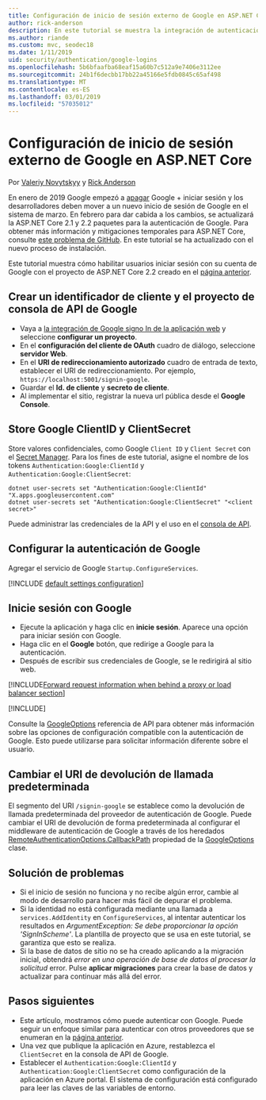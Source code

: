 ```yaml
---
title: Configuración de inicio de sesión externo de Google en ASP.NET Core
author: rick-anderson
description: En este tutorial se muestra la integración de autenticación de usuario de la cuenta de Google en una aplicación de ASP.NET Core existente.
ms.author: riande
ms.custom: mvc, seodec18
ms.date: 1/11/2019
uid: security/authentication/google-logins
ms.openlocfilehash: 5b6bfaafba68eaf15a60b7c512a9e7406e3112ee
ms.sourcegitcommit: 24b1f6decbb17bb22a45166e5fdb0845c65af498
ms.translationtype: MT
ms.contentlocale: es-ES
ms.lasthandoff: 03/01/2019
ms.locfileid: "57035012"
---
```

# <a name="google-external-login-setup-in-aspnet-core"></a>Configuración de inicio de sesión externo de Google en ASP.NET Core

Por [Valeriy Novytskyy](https://github.com/01binary) y [Rick Anderson](https://twitter.com/RickAndMSFT)

En enero de 2019 Google empezó a [apagar](https://developers.google.com/+/api-shutdown) Google + iniciar sesión y los desarrolladores deben mover a un nuevo inicio de sesión de Google en el sistema de marzo. En febrero para dar cabida a los cambios, se actualizará la ASP.NET Core 2.1 y 2.2 paquetes para la autenticación de Google. Para obtener más información y mitigaciones temporales para ASP.NET Core, consulte [este problema de GitHub](https://github.com/aspnet/AspNetCore/issues/6486). En este tutorial se ha actualizado con el nuevo proceso de instalación.

Este tutorial muestra cómo habilitar usuarios iniciar sesión con su cuenta de Google con el proyecto de ASP.NET Core 2.2 creado en el [página anterior](xref:security/authentication/social/index).

## <a name="create-a-google-api-console-project-and-client-id"></a>Crear un identificador de cliente y el proyecto de consola de API de Google

* Vaya a [la integración de Google signo In de la aplicación web](https://developers.google.com/identity/sign-in/web/devconsole-project) y seleccione **configurar un proyecto**.
* En el **configuración del cliente de OAuth** cuadro de diálogo, seleccione **servidor Web**.
* En el **URI de redireccionamiento autorizado** cuadro de entrada de texto, establecer el URI de redireccionamiento. Por ejemplo, `https://localhost:5001/signin-google`.
* Guardar el **Id. de cliente** y **secreto de cliente**.
* Al implementar el sitio, registrar la nueva url pública desde el **Google Console**.

## <a name="store-google-clientid-and-clientsecret"></a>Store Google ClientID y ClientSecret

Store valores confidenciales, como Google `Client ID` y `Client Secret` con el [Secret Manager](xref:security/app-secrets). Para los fines de este tutorial, asigne el nombre de los tokens `Authentication:Google:ClientId` y `Authentication:Google:ClientSecret`:

```console
dotnet user-secrets set "Authentication:Google:ClientId" "X.apps.googleusercontent.com"
dotnet user-secrets set "Authentication:Google:ClientSecret" "<client secret>"
```

Puede administrar las credenciales de la API y el uso en el [consola de API](https://console.developers.google.com/apis/dashboard).

## <a name="configure-google-authentication"></a>Configurar la autenticación de Google

Agregar el servicio de Google `Startup.ConfigureServices`.

[!INCLUDE [default settings configuration](includes/default-settings2-2.md)]

## <a name="sign-in-with-google"></a>Inicie sesión con Google

* Ejecute la aplicación y haga clic en **inicie sesión**. Aparece una opción para iniciar sesión con Google.
* Haga clic en el **Google** botón, que redirige a Google para la autenticación.
* Después de escribir sus credenciales de Google, se le redirigirá al sitio web.

[!INCLUDE[Forward request information when behind a proxy or load balancer section](includes/forwarded-headers-middleware.md)]

[!INCLUDE[](includes/chain-auth-providers.md)]

Consulte la [GoogleOptions](/dotnet/api/microsoft.aspnetcore.authentication.google.googleoptions) referencia de API para obtener más información sobre las opciones de configuración compatible con la autenticación de Google. Esto puede utilizarse para solicitar información diferente sobre el usuario.

## <a name="change-the-default-callback-uri"></a>Cambiar el URI de devolución de llamada predeterminada

El segmento del URI `/signin-google` se establece como la devolución de llamada predeterminada del proveedor de autenticación de Google. Puede cambiar el URI de devolución de forma predeterminada al configurar el middleware de autenticación de Google a través de los heredados [RemoteAuthenticationOptions.CallbackPath](/dotnet/api/microsoft.aspnetcore.authentication.remoteauthenticationoptions.callbackpath) propiedad de la [GoogleOptions](/dotnet/api/microsoft.aspnetcore.authentication.google.googleoptions) clase.

## <a name="troubleshooting"></a>Solución de problemas

* Si el inicio de sesión no funciona y no recibe algún error, cambie al modo de desarrollo para hacer más fácil de depurar el problema.
* Si la identidad no está configurada mediante una llamada a `services.AddIdentity` en `ConfigureServices`, al intentar autenticar los resultados en *ArgumentException: Se debe proporcionar la opción 'SignInScheme'*. La plantilla de proyecto que se usa en este tutorial, se garantiza que esto se realiza.
* Si la base de datos de sitio no se ha creado aplicando a la migración inicial, obtendrá *error en una operación de base de datos al procesar la solicitud* error. Pulse **aplicar migraciones** para crear la base de datos y actualizar para continuar más allá del error.

## <a name="next-steps"></a>Pasos siguientes

* Este artículo, mostramos cómo puede autenticar con Google. Puede seguir un enfoque similar para autenticar con otros proveedores que se enumeran en la [página anterior](xref:security/authentication/social/index).
* Una vez que publique la aplicación en Azure, restablezca el `ClientSecret` en la consola de API de Google.
* Establecer el `Authentication:Google:ClientId` y `Authentication:Google:ClientSecret` como configuración de la aplicación en Azure portal. El sistema de configuración está configurado para leer las claves de las variables de entorno.
